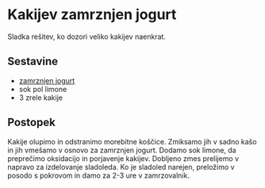 # Kakijev zamrznjen jogurt

Sladka rešitev, ko dozori veliko kakijev naenkrat.

## Sestavine

 * [zamrznjen jogurt](../froyo/froyo.md)
 * sok pol limone
 * 3 zrele kakije
 
## Postopek

Kakije olupimo in odstranimo morebitne koščice. Zmiksamo jih v sadno kašo in jih vmešamo v osnovo za zamrznjen jogurt. Dodamo sok limone, da preprečimo oksidacijo in porjavenje kakijev. Dobljeno zmes prelijemo v napravo za izdelovanje sladoleda. Ko je sladoled narejen, preložimo v posodo s pokrovom in damo za 2-3 ure v zamrzovalnik.
